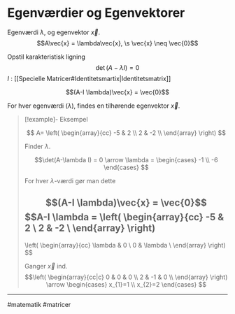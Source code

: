# Egenværdier og Egenvektorer
Egenværdi $\lambda$, og egenvektor $\vec{x}$.
$$A\vec{x} = \lambda\vec{x}, \s \vec{x} \neq \vec{0}$$

Opstil karakteristisk ligning
$$\det(A_{}- \lambda I) = 0$$
$I$ : [[Specielle Matricer#Identitetsmartix|Identitetsmatrix]]

$$(A-I \lambda)\vec{x} = \vec{0}$$

For hver egenværdi ($\lambda$), findes en tilhørende egenvektor $\vec{x}$.

>[!example]- Eksempel
>
>$$
>A=
>\left(
>\begin{array}{cc}
 >-5 & 2 \\
 >2 & -2 \\
>\end{array}
>\right)
>$$
>
>Finder $\lambda$.
>
>$$\det(A-\lambda I) = 0 \arrow
>\lambda =
>\begin{cases}
>-1 \\
>-6
>\end{cases}
>$$
>
>
>For hver $\lambda$-værdi gør man dette
>
>$$(A-I \lambda)\vec{x} = \vec{0}$$
>$$A-I \lambda = 
>\left(
>\begin{array}{cc}
 >-5 & 2 \\
 >2 & -2 \\
>\end{array}
>\right)
>-
>\left(
>\begin{array}{cc}
 >\lambda  & 0 \\
 >0 & \lambda  \\
>\end{array}
>\right)
>$$
>
>Ganger $\vec{x}$ ind.
>$$\left(
>\begin{array}{cc|c}
 >0 & 0 & 0 \\
 >2 & -1 & 0 \\
>\end{array}
>\right) 
>\arrow
>\begin{cases}
>x_{1}=1 \\
>x_{2}=2
>\end{cases}
>$$

---
#matematik #matricer 